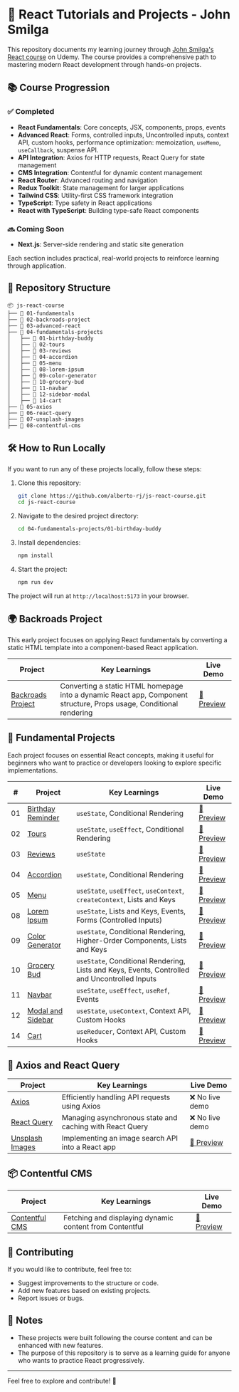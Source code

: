 # 🚀 React Tutorials and Projects - John Smilga

This repository documents my learning journey through
[John Smilga's React course](https://www.udemy.com/course/react-tutorial-and-projects-course/?referralCode=FEE6A921AF07E2563CEF)
on Udemy. The course provides a comprehensive path to mastering modern React
development through hands-on projects.

## 📚 Course Progression

### ✅ Completed

- **React Fundamentals**: Core concepts, JSX, components, props, events
- **Advanced React**: Forms, controlled inputs, Uncontrolled inputs, context
  API, custom hooks, performance optimization: memoization, `useMemo`,
  `useCallback`, suspense API.
- **API Integration**: Axios for HTTP requests, React Query for state management
- **CMS Integration**: Contentful for dynamic content management
- **React Router**: Advanced routing and navigation
- **Redux Toolkit**: State management for larger applications
- **Tailwind CSS**: Utility-first CSS framework integration
- **TypeScript**: Type safety in React applications
- **React with TypeScript**: Building type-safe React components

### 🔜 Coming Soon

- **Next.js**: Server-side rendering and static site generation

Each section includes practical, real-world projects to reinforce learning
through application.

## 📂 Repository Structure

```
📦 js-react-course
├── 📂 01-fundamentals
├── 📂 02-backroads-project
├── 📂 03-advanced-react
├── 📂 04-fundamentals-projects
│   ├── 📂 01-birthday-buddy
│   ├── 📂 02-tours
│   ├── 📂 03-reviews
│   ├── 📂 04-accordion
│   ├── 📂 05-menu
│   ├── 📂 08-lorem-ipsum
│   ├── 📂 09-color-generator
│   ├── 📂 10-grocery-bud
│   ├── 📂 11-navbar
│   ├── 📂 12-sidebar-modal
│   ├── 📂 14-cart
├── 📂 05-axios
├── 📂 06-react-query
├── 📂 07-unsplash-images
├── 📂 08-contentful-cms
```

## 🛠 How to Run Locally

If you want to run any of these projects locally, follow these steps:

1. Clone this repository:

   ```bash
   git clone https://github.com/alberto-rj/js-react-course.git
   cd js-react-course
   ```

2. Navigate to the desired project directory:

   ```bash
   cd 04-fundamentals-projects/01-birthday-buddy
   ```

3. Install dependencies:

   ```bash
   npm install
   ```

4. Start the project:

   ```bash
   npm run dev
   ```

The project will run at `http://localhost:5173` in your browser.

## 🌍 Backroads Project

This early project focuses on applying React fundamentals by converting a static
HTML template into a component-based React application.

| Project                                     | Key Learnings                                                                                                       | Live Demo                                                   |
| ------------------------------------------- | ------------------------------------------------------------------------------------------------------------------- | ----------------------------------------------------------- |
| [Backroads Project](./02-backroads-project) | Converting a static HTML homepage into a dynamic React app, Component structure, Props usage, Conditional rendering | [🔗 Preview](https://arj-02-backroads-project.netlify.app/) |

## 📌 Fundamental Projects

Each project focuses on essential React concepts, making it useful for beginners
who want to practice or developers looking to explore specific implementations.

| #   | Project                                                           | Key Learnings                                                                                 | Live Demo                                                   |
| --- | ----------------------------------------------------------------- | --------------------------------------------------------------------------------------------- | ----------------------------------------------------------- |
| 01  | [Birthday Reminder](./04-fundamentals-projects/01-birthday-buddy) | `useState`, Conditional Rendering                                                             | [🔗 Preview](https://arj-01-birthday-reminder.netlify.app/) |
| 02  | [Tours](./04-fundamentals-projects/02-tours)                      | `useState`, `useEffect`, Conditional Rendering                                                | [🔗 Preview](https://arj-02-tours.netlify.app/)             |
| 03  | [Reviews](./04-fundamentals-projects/03-reviews)                  | `useState`                                                                                    | [🔗 Preview](https://arj-03-reviews.netlify.app/)           |
| 04  | [Accordion](./04-fundamentals-projects/04-accordion)              | `useState`, Conditional Rendering                                                             | [🔗 Preview](https://arj-04-accordion.netlify.app/)         |
| 05  | [Menu](./04-fundamentals-projects/05-menu)                        | `useState`, `useEffect`, `useContext`, `createContext`, Lists and Keys                        | [🔗 Preview](https://arj-05-menu.netlify.app/)              |
| 08  | [Lorem Ipsum](./04-fundamentals-projects/08-lorem-ipsum)          | `useState`, Lists and Keys, Events, Forms (Controlled Inputs)                                 | [🔗 Preview](https://arj-08-lorem-ipsum.netlify.app/)       |
| 09  | [Color Generator](./04-fundamentals-projects/09-color-generator)  | `useState`, Conditional Rendering, Higher-Order Components, Lists and Keys                    | [🔗 Preview](https://arj-09-color-generator.netlify.app/)   |
| 10  | [Grocery Bud](./04-fundamentals-projects/10-grocery-bud)          | `useState`, Conditional Rendering, Lists and Keys, Events, Controlled and Uncontrolled Inputs | [🔗 Preview](https://arj-10-grocery-bud.netlify.app/)       |
| 11  | [Navbar](./04-fundamentals-projects/11-navbar)                    | `useState`, `useEffect`, `useRef`, Events                                                     | [🔗 Preview](https://arj-11-navbar.netlify.app/)            |
| 12  | [Modal and Sidebar](./04-fundamentals-projects/12-sidebar-modal)  | `useState`, `useContext`, Context API, Custom Hooks                                           | [🔗 Preview](https://arj-12-sidebar-modal.netlify.app/)     |
| 14  | [Cart](./04-fundamentals-projects/14-cart)                        | `useReducer`, Context API, Custom Hooks                                                       | [🔗 Preview](https://arj-14-cart.netlify.app/)              |

## 📡 Axios and React Query

| Project                                 | Key Learnings                                            | Live Demo                                              |
| --------------------------------------- | -------------------------------------------------------- | ------------------------------------------------------ |
| [Axios](./05-axios)                     | Efficiently handling API requests using Axios            | ❌ No live demo                                        |
| [React Query](./06-react-query)         | Managing asynchronous state and caching with React Query | ❌ No live demo                                        |
| [Unsplash Images](./07-unsplash-images) | Implementing an image search API into a React app        | [🔗 Preview](https://arj-unsplash-images.netlify.app/) |

## 📦 Contentful CMS

| Project                               | Key Learnings                                           | Live Demo                                         |
| ------------------------------------- | ------------------------------------------------------- | ------------------------------------------------- |
| [Contentful CMS](./08-contentful-cms) | Fetching and displaying dynamic content from Contentful | [🔗 Preview](https://arj-contentful.netlify.app/) |

## 🤝 Contributing

If you would like to contribute, feel free to:

- Suggest improvements to the structure or code.
- Add new features based on existing projects.
- Report issues or bugs.

## 🎯 Notes

- These projects were built following the course content and can be enhanced
  with new features.
- The purpose of this repository is to serve as a learning guide for anyone who
  wants to practice React progressively.

---

Feel free to explore and contribute! 🚀
